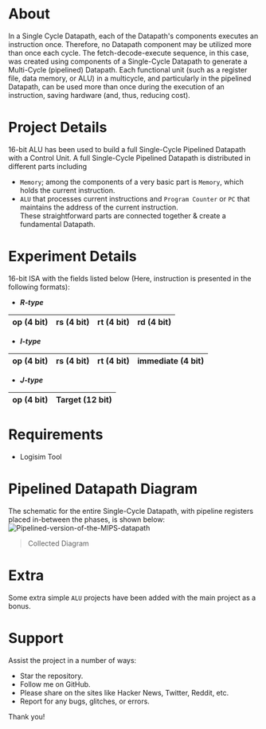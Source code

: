 # About
In a Single Cycle Datapath, each of the Datapath's components executes an instruction once. Therefore, no Datapath component may be utilized more than once each cycle. The fetch-decode-execute sequence, in this case, was created using components of a Single-Cycle Datapath to generate a Multi-Cycle (pipelined) Datapath. Each functional unit (such as a register file, data memory, or ALU) in a multicycle, and particularly in the pipelined Datapath, can be used more than once during the execution of an instruction, saving hardware (and, thus, reducing cost).
# Project Details
16-bit ALU has been used to build a full Single-Cycle Pipelined Datapath with a Control Unit. A full Single-Cycle Pipelined Datapath is distributed in different parts including <br/>
- `Memory`; among the components of a very basic part is `Memory`, which holds the current instruction.
- `ALU` that processes current instructions and `Program Counter` or `PC` that maintains the address of the current instruction.<br/>
These straightforward parts are connected together & create a fundamental Datapath.
# Experiment Details
16-bit ISA with the fields listed below (Here, instruction is presented in the following formats):<br/>
- **_R-type_**<br/>

| op (4 bit)  | rs (4 bit)  | rt (4 bit)  | rd (4 bit)  |
| ----------- | ----------- | ----------- | ----------- |
- **_I-type_**<br/>

| op (4 bit)  | rs (4 bit)  | rt (4 bit)  | immediate (4 bit)  |
| ----------- | ----------- | ----------- | ------------------ |
- **_J-type_**<br/>

| op (4 bit)  | Target (12 bit)  | 
| ----------- | ---------------- | 

# Requirements
- Logisim Tool
# Pipelined Datapath Diagram
The schematic for the entire Single-Cycle Datapath, with pipeline registers placed in-between the phases, is shown below:<br/>
![Pipelined-version-of-the-MIPS-datapath](https://user-images.githubusercontent.com/66734379/189549236-6077a273-8347-4b39-86fb-42450b547222.png)<br/>
> Collected Diagram
# Extra
Some extra simple `ALU` projects have been added with the main project as a bonus.
# Support
Assist the project in a number of ways:
- Star the repository.
- Follow me on GitHub.
- Please share on the sites like Hacker News, Twitter, Reddit, etc.
- Report for any bugs, glitches, or errors.<br />

Thank you!
